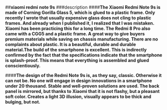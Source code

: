 ##**xiaomi redmi note 9s**
###description
####**The Xiaomi Redmi Note 9s is made of Corning Gorilla Glass 5, which is glued to a plastic frame. Only recently I wrote that usually expensive glass does not cling to plastic frames. And already when I published it, I realized that I was mistaken. Xiaomi has been practicing this for a long time. The Redmi 8 Pro also came with a CGG5 and a plastic frame. A great way to give buyers premium materials while saving on chassis manufacturing. There are no complaints about plastic. It is a beautiful, durable and durable material.The build of the smartphone is excellent. This is indirectly confirmed by the fact that the specifications indicate that the smartphone is splash-proof. This means that everything is assembled and glued conscientiously.**

####**The design of the Redmi Note 9s is, as they say, classic. Otherwise it can not be. No one will engage in design innovations in a smartphone under 20 thousand. Stable and well-proven solutions are used. The back panel is mirrored, but thanks to Xiaomi that it is not flashy, but a pleasant soft color. Creates a light 3D illusion, visually appears to be thick and bulging, but not.**